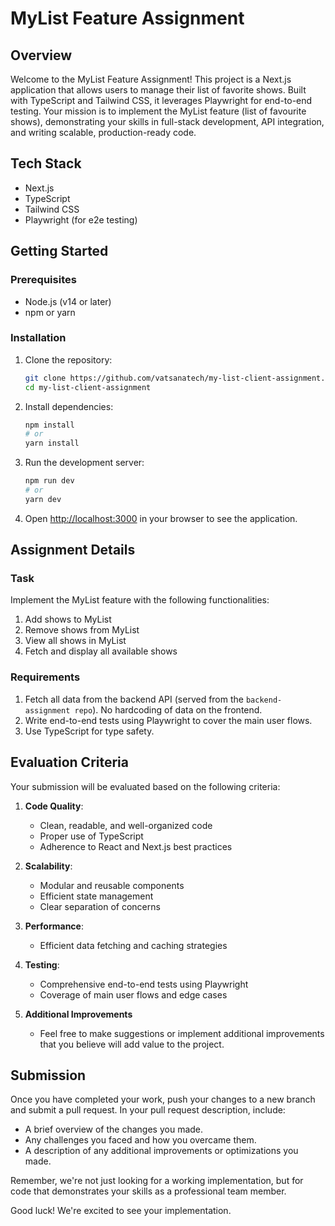 # MyList Feature Assignment

## Overview

Welcome to the MyList Feature Assignment! This project is a Next.js application that allows users to manage their list of favorite shows. Built with TypeScript and Tailwind CSS, it leverages Playwright for end-to-end testing. Your mission is to implement the MyList feature (list of favourite shows), demonstrating your skills in full-stack development, API integration, and writing scalable, production-ready code.

## Tech Stack

- Next.js
- TypeScript
- Tailwind CSS
- Playwright (for e2e testing)

## Getting Started

### Prerequisites

- Node.js (v14 or later)
- npm or yarn

### Installation

1. Clone the repository:

   ```bash
   git clone https://github.com/vatsanatech/my-list-client-assignment.git
   cd my-list-client-assignment
   ```

2. Install dependencies:

   ```bash
   npm install
   # or
   yarn install
   ```

3. Run the development server:

   ```bash
   npm run dev
   # or
   yarn dev
   ```

4. Open [http://localhost:3000](http://localhost:3000) in your browser to see the application.

## Assignment Details

### Task

Implement the MyList feature with the following functionalities:

1. Add shows to MyList
2. Remove shows from MyList
3. View all shows in MyList
4. Fetch and display all available shows

### Requirements

1. Fetch all data from the backend API (served from the `backend-assignment repo`). No hardcoding of data on the frontend.
2. Write end-to-end tests using Playwright to cover the main user flows.
3. Use TypeScript for type safety.

## Evaluation Criteria

Your submission will be evaluated based on the following criteria:

1. **Code Quality**:

   - Clean, readable, and well-organized code
   - Proper use of TypeScript
   - Adherence to React and Next.js best practices

2. **Scalability**:

   - Modular and reusable components
   - Efficient state management
   - Clear separation of concerns

3. **Performance**:

   - Efficient data fetching and caching strategies

4. **Testing**:

   - Comprehensive end-to-end tests using Playwright
   - Coverage of main user flows and edge cases

5. **Additional Improvements**
   - Feel free to make suggestions or implement additional improvements that you believe will add value to the project.

## Submission

Once you have completed your work, push your changes to a new branch and submit a pull request. In your pull request description, include:

- A brief overview of the changes you made.
- Any challenges you faced and how you overcame them.
- A description of any additional improvements or optimizations you made.

Remember, we're not just looking for a working implementation, but for code that demonstrates your skills as a professional team member.

Good luck! We're excited to see your implementation.
